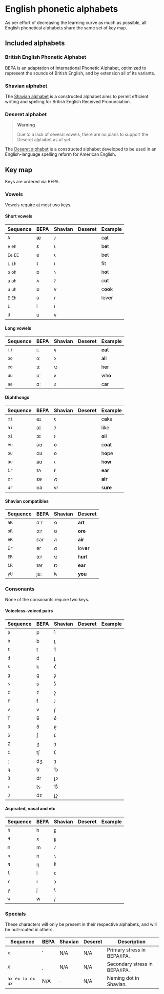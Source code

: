 # English phonetic alphabets
As per effort of decreasing the learning curve as much as possible, all English phonetical alphabets share the same set of key map.

## Included alphabets
### British English Phonetic Alphabet
BEPA is an adaptation of International Phonetic Alphabet, optimized to represent the sounds of British English, and by extension all of its variants.

### Shavian alphabet
The [Shavian alphabet](https://en.wikipedia.org/wiki/Shavian_alphabet) is a constructed alphabet aims to permit efficient writing and spelling for British English Received Pronunciation.

### Deseret alphabet
> **Warning**
> 
> Due to a lack of several vowels, there are no plans to support the Deseret alphabet as of yet.

The [Deseret alphabet](https://en.wikipedia.org/wiki/Deseret_alphabet) is a constructed alphabet developed to be used in an English-language spelling reform for American English.

## Key map
Keys are ordered via BEPA.

### Vowels
Vowels require at most two keys.

#### Short vowels
| Sequence | BEPA | Shavian | Deseret | Example |
| -------- | ---- | ------- | ------- | ------- |
| `A` | æ | 𐑨 | | c**a**t |
| `e` `eh` | ɛ | 𐑧 | | b**e**t |
| `Ee` `EE` | e | 𐑧 | | b**e**t |
| `i` `ih` | ɪ | 𐑦 | | f**i**t |
| `o` `oh` | ɒ | 𐑪 | | h**o**t |
| `a` `ah` | ʌ | 𐑳 | | c**u**t |
| `u` `uh` | ʊ | 𐑫 | | c**oo**k |
| `E` `Eh` | ə | 𐑩 | | lov**e**r |
| `I` | i | 𐑦 |
| `U` | u | 𐑫 |

#### Long vowels
| Sequence | BEPA | Shavian | Deseret | Example |
| -------- | ---- | ------- | ------- | ------- |
| `ii` | iː | 𐑰 | | **ea**t |
| `oo` | ɔː | 𐑷 | | **al**l |
| `ee` | ɜː | 𐑻 | | h**e**r |
| `uu` | uː | 𐑵 | | wh**o** |
| `aa` | ɑː | 𐑭 | | c**a**r |

#### Diphthongs
| Sequence | BEPA | Shavian | Deseret | Example |
| -------- | ---- | ------- | ------- | ------- |
| `ei` | eɪ | 𐑱 | | c**a**ke |
| `ai` | aɪ | 𐑲 | | l**i**ke |
| `oi` | ɔɪ | 𐑶 | | **oi**l |
| `eu` | əʊ | 𐑴 | | c**oa**t |
| `ou` | oʊ | 𐑴 | | h**o**pe |
| `au` | aʊ | 𐑬 | | h**ow** |
| `ir` | ɪə | 𐑾 | | **ear** |
| `er` | ɛə | 𐑺 | | **air** |
| `ur` | ʊə | 𐑫𐑩 | | s**ure** |

#### Shavian compatibles
| Sequence | BEPA | Shavian | Deseret |
| -------- | ---- | ------- | ------- |
| `aR` | ɑːr | 𐑸 | **art** |
| `oR` | ɔːr | 𐑹 | **ore** |
| `eR` | ɛər | 𐑺 | **air** |
| `Er` | ər | 𐑼 | lov**er** |
| `ER` | ɜːr | 𐑻 | h**ur**t |
| `iR` | ɪər | 𐑽 | **ear** |
| `yU` | juː | 𐑿 | **you** |

### Consonants
None of the consonants require two keys.

#### Voiceless-voiced pairs
| Sequence | BEPA | Shavian | Deseret | Example |
| -------- | ---- | ------- | ------- | ------- |
| `p` | p | 𐑐 | |
| `b` | b | 𐑚 | |
| `t` | t | 𐑑 | |
| `d` | d | 𐑛 | |
| `k` | k | 𐑒 | |
| `g` | g | 𐑜 | |
| `s` | s | 𐑕 | |
| `z` | z | 𐑟 | |
| `f` | f | 𐑓 | |
| `v` | v | 𐑝 | |
| `T` | θ | 𐑔 | |
| `D` | ð | 𐑞 | |
| `S` | ʃ | 𐑖 | |
| `Z` | ʒ | 𐑠 | |
| `C` | tʃ | 𐑗 | |
| `j` | dʒ | 𐑡 | |
| `q` | tr | 𐑑𐑮 | |
| `Q` | dr | 𐑛𐑮 | |
| `c` | ts | 𐑑𐑕 | |
| `J` | dz | 𐑛𐑟 | |

#### Aspirated, nasal and etc
| Sequence | BEPA | Shavian | Deseret | Example |
| -------- | ---- | ------- | ------- | ------- |
| `h` | h | 𐑣 | |
| `H` | x | 𐑣 | |
| `m` | m | 𐑥 | |
| `n` | n | 𐑯 | |
| `N` | ŋ | 𐑙 | |
| `l` | l | 𐑤 | |
| `r` | r | 𐑮 | |
| `y` | j | 𐑘 | |
| `w` | w | 𐑢 | |

### Specials
These characters will only be present in their respective alphabets, and will be null-routed in others.

| Sequence | BEPA | Shavian | Deseret | Description |
| -------- | ---- | ------- | ------- | ----------- |
| `x` | ˈ | N/A | N/A | Primary stress in BEPA/IPA. |
| `X` | ˌ | N/A | N/A | Secondary stress in BEPA/IPA. |
| `ax ex ix ox ux` | N/A | · | N/A | Naming dot in Shavian. |